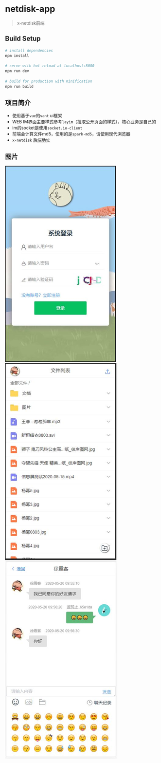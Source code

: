 # netdisk-app

> x-netdisk前端

## Build Setup

``` bash
# install dependencies
npm install

# serve with hot reload at localhost:8080
npm run dev

# build for production with minification
npm run build
```
## 项目简介
- 使用基于`vue`的`vant` ui框架
- WEB IM界面主要样式参考`layim`（拉取公开页面的样式），核心业务是自己的
- im的socket是使用`socket.io-client`
- 前端会计算文件md5，使用的是`spark-md5`，请使用现代浏览器
- `x-netdisk` [后端地址](https://github.com/xuxiake2017/x-netdisk)

## 图片
![登录](https://raw.githubusercontent.com/xuxiake2017/netdisk-app/master/pic/3.JPG)![主界面](https://raw.githubusercontent.com/xuxiake2017/netdisk-app/master/pic/2.JPG)![WEB IM界面](https://raw.githubusercontent.com/xuxiake2017/netdisk-app/master/pic/1.JPG)
